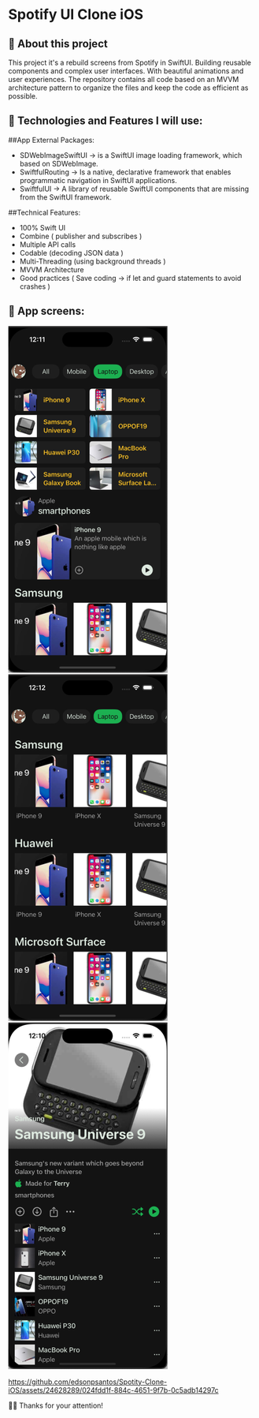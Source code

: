 # Spotify UI Clone iOS

## 📱 About this project
This project it's a rebuild screens from Spotify in SwiftUI. Building reusable components and complex user interfaces. With beautiful animations and user experiences.
The repository contains all code based on an MVVM architecture pattern to organize the files and keep the code as efficient as possible.

##  🤔 Technologies and Features I will use:

##App External Packages:
* SDWebImageSwiftUI -> is a SwiftUI image loading framework, which based on SDWebImage.
* SwiftfulRouting -> Is a native, declarative framework that enables programmatic navigation in SwiftUI applications.
* SwiftfulUI -> A library of reusable SwiftUI components that are missing from the SwiftUI framework.

##Technical Features:
* 100% Swift UI
* Combine ( publisher and subscribes )
* Multiple API calls
* Codable (decoding JSON data )
* Multi-Threading (using background threads )
* MVVM Architecture
* Good practices ( Save coding -> if let and guard statements to avoid crashes )

##  📱 App screens:

![Home Screen](https://github.com/edsonpsantos/images/blob/main/SpotifyUIClone/HomeView.png)
![List Screen](https://github.com/edsonpsantos/images/blob/main/SpotifyUIClone/ListView.png)
![Detail Screen](https://github.com/edsonpsantos/images/blob/main/SpotifyUIClone/DetailView.png)

https://github.com/edsonpsantos/Spotity-Clone-iOS/assets/24628289/024fdd1f-884c-4651-9f7b-0c5adb14297c

🙏🏽 Thanks for your attention! 
